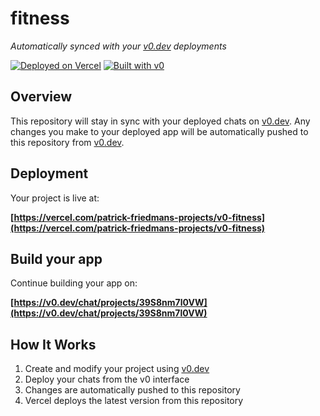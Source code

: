 # fitness

*Automatically synced with your [v0.dev](https://v0.dev) deployments*

[![Deployed on Vercel](https://img.shields.io/badge/Deployed%20on-Vercel-black?style=for-the-badge&logo=vercel)](https://vercel.com/patrick-friedmans-projects/v0-fitness)
[![Built with v0](https://img.shields.io/badge/Built%20with-v0.dev-black?style=for-the-badge)](https://v0.dev/chat/projects/39S8nm7l0VW)

## Overview

This repository will stay in sync with your deployed chats on [v0.dev](https://v0.dev).
Any changes you make to your deployed app will be automatically pushed to this repository from [v0.dev](https://v0.dev).

## Deployment

Your project is live at:

**[https://vercel.com/patrick-friedmans-projects/v0-fitness](https://vercel.com/patrick-friedmans-projects/v0-fitness)**

## Build your app

Continue building your app on:

**[https://v0.dev/chat/projects/39S8nm7l0VW](https://v0.dev/chat/projects/39S8nm7l0VW)**

## How It Works

1. Create and modify your project using [v0.dev](https://v0.dev)
2. Deploy your chats from the v0 interface
3. Changes are automatically pushed to this repository
4. Vercel deploys the latest version from this repository